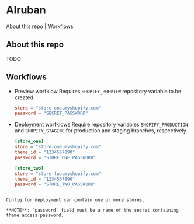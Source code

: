 # Alruban

[About this repo](#about-this-repo) | [Workflows](#workflows)

## About this repo

TODO

## Workflows

- Preview worfklow
  Requires `SHOPIFY_PREVIEW` repository variable to be created.

  ```toml
  store = "store-one.myshopify.com"
  password = "SECRET_PASSWORD"
  ```

- Deployment worfklows
  Require repository variables `SHOPIFY_PRODUCTION` and `SHOPIFY_STAGING` for production and staging branches, respectively.

  ```toml
  [store_one]
  store = "store-one.myshopify.com"
  theme_id = "1234567890"
  password = "STORE_ONE_PASSWORD"

  [store_two]
  store = "store-two.myshopify.com"
  theme_id = "1234567890"
  password = "STORE_TWO_PASSWORD"
  ```

```

Config for deployment can contain one or more stores.

**NOTE**: `password` field must be a name of the secret containing theme access password.
```
